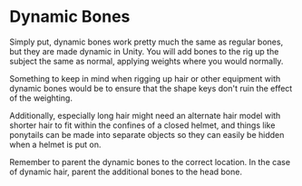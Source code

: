 # Dynamic Bones

Simply put, dynamic bones work pretty much the same as regular bones, but they are made dynamic in Unity. You will add bones to the rig up the subject the same as normal, applying weights where you would normally.

Something to keep in mind when rigging up hair or other equipment with dynamic bones would be to ensure that the shape keys don't ruin the effect of the weighting.

Additionally, especially long hair might need an alternate hair model with shorter hair to fit within the confines of a closed helmet, and things like ponytails can be made into separate objects so they can easily be hidden when a helmet is put on.

Remember to parent the dynamic bones to the correct location. In the case of dynamic hair, parent the additional bones to the head bone.

<figure><img src="https://lh3.googleusercontent.com/wyV79Ei9rGEWzhVYUulNnuJi3ItNnqwYgCs5ZleC0UGjoti-iUXKmtJG2XvtGa44Kvvlj9lcNVsnmO1IMp4tjLPNfLqXD-jAPL8mcFoaPx1ZUT61S9mPGk4Klh1O0BZNUPSIe91U22XX3FjhSaI5OiA" alt=""><figcaption></figcaption></figure>
